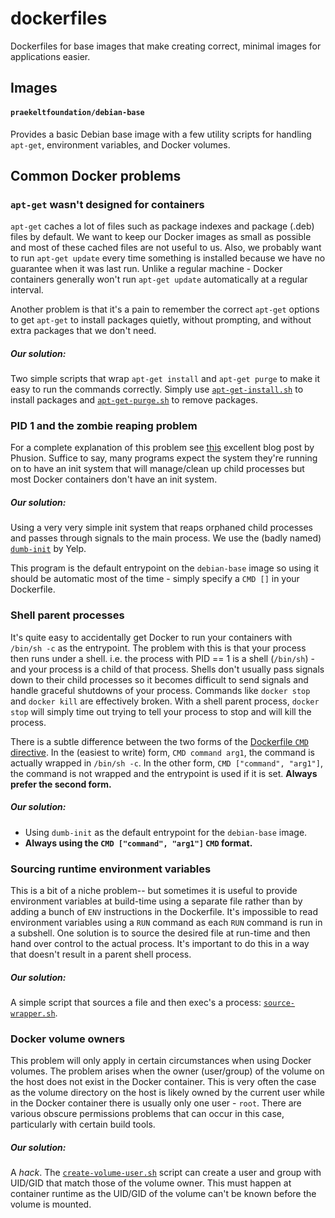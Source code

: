 # dockerfiles
Dockerfiles for base images that make creating correct, minimal images for applications easier.

## Images
#### `praekeltfoundation/debian-base`
Provides a basic Debian base image with a few utility scripts for handling `apt-get`, environment variables, and Docker volumes.

## Common Docker problems
### `apt-get` wasn't designed for containers
`apt-get` caches a lot of files such as package indexes and package (.deb) files by default. We want to keep our Docker images as small as possible and most of these cached files are not useful to us. Also, we probably want to run `apt-get update` every time something is installed because we have no guarantee when it was last run. Unlike a regular machine - Docker containers generally won't run `apt-get update` automatically at a regular interval.

Another problem is that it's a pain to remember the correct `apt-get` options to get `apt-get` to install packages quietly, without prompting, and without extra packages that we don't need.

##### Our solution:
Two simple scripts that wrap `apt-get install` and `apt-get purge` to make it easy to run the commands correctly. Simply use [`apt-get-install.sh`](debian-base/scripts/apt-get-install.sh) to install packages and [`apt-get-purge.sh`](debian-base/scripts/apt-get-purge.sh) to remove packages.

### PID 1 and the zombie reaping problem
For a complete explanation of this problem see [this](https://blog.phusion.nl/2015/01/20/docker-and-the-pid-1-zombie-reaping-problem/) excellent blog post by Phusion. Suffice to say, many programs expect the system they're running on to have an init system that will manage/clean up child processes but most Docker containers don't have an init system.

##### Our solution:
Using a very very simple init system that reaps orphaned child processes and passes through signals to the main process. We use the (badly named) [`dumb-init`](https://github.com/Yelp/dumb-init) by Yelp.

This program is the default entrypoint on the `debian-base` image so using it should be automatic most of the time - simply specify a `CMD []` in your Dockerfile.

### Shell parent processes
It's quite easy to accidentally get Docker to run your containers with `/bin/sh -c` as the entrypoint. The problem with this is that your process then runs under a shell. i.e. the process with PID == 1 is a shell (`/bin/sh`) - and your process is a child of that process. Shells don't usually pass signals down to their child processes so it becomes difficult to send signals and handle graceful shutdowns of your process. Commands like `docker stop` and `docker kill` are effectively broken. With a shell parent process, `docker stop` will simply time out trying to tell your process to stop and will kill the process.

There is a subtle difference between the two forms of the [Dockerfile `CMD` directive](https://docs.docker.com/engine/reference/builder/#cmd). In the (easiest to write) form, `CMD command arg1`, the command is actually wrapped in `/bin/sh -c`. In the other form, `CMD ["command", "arg1"]`, the command is not wrapped and the entrypoint is used if it is set. **Always prefer the second form.**

##### Our solution:
* Using `dumb-init` as the default entrypoint for the `debian-base` image.
* **Always using the `CMD ["command", "arg1"]` `CMD` format.**

### Sourcing runtime environment variables
This is a bit of a niche problem-- but sometimes it is useful to provide environment variables at build-time using a separate file rather than by adding a bunch of `ENV` instructions in the Dockerfile. It's impossible to read environment variables using a `RUN` command as each `RUN` command is run in a subshell. One solution is to source the desired file at run-time and then hand over control to the actual process. It's important to do this in a way that doesn't result in a parent shell process.

##### Our solution:
A simple script that sources a file and then exec's a process: [`source-wrapper.sh`](debian-base/scripts/source-wrapper.sh).

### Docker volume owners
This problem will only apply in certain circumstances when using Docker volumes. The problem arises when the owner (user/group) of the volume on the host does not exist in the Docker container. This is very often the case as the volume directory on the host is likely owned by the current user while in the Docker container there is usually only one user - `root`. There are various obscure permissions problems that can occur in this case, particularly with certain build tools.

##### Our solution:
A *hack*. The [`create-volume-user.sh`](debian-base/scripts/create-volume-user.sh) script can create a user and group with UID/GID that match those of the volume owner. This must happen at container runtime as the UID/GID of the volume can't be known before the volume is mounted.
